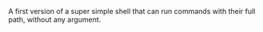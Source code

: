 A first version of a super simple shell that can run commands with their full path, without any argument.



